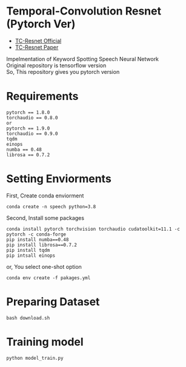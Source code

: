 # Temporal-Convolution Resnet (Pytorch Ver)
- [TC-Resnet Official](https://github.com/hyperconnect/TC-ResNet)  
- [TC-Resnet Paper](https://arxiv.org/pdf/1904.03814.pdf)  
  
Impelmentation of Keyword Spotting Speech Neural Network  
Original repository is tensorflow version  
So, This repository gives you pytorch version  
# Requirements
```
pytorch == 1.8.0
torchaudio == 0.8.0
or
pytorch == 1.9.0
torchaudio == 0.9.0
tqdm
einops
numba == 0.48
librosa == 0.7.2
```
# Setting Enviorments
First, Create conda enviorment
```
conda create -n speech python=3.8
```
Second, Install some packages
```
conda install pytorch torchvision torchaudio cudatoolkit=11.1 -c pytorch -c conda-forge
pip install numba==0.48
pip install librosa==0.7.2
pip install tqdm 
pip intsall einops
```
or, You select one-shot option
```
conda env create -f pakages.yml
```
# Preparing Dataset
```
bash download.sh
```
# Training model
```
python model_train.py
```
